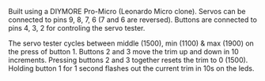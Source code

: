 Built using a DIYMORE Pro-Micro (Leonardo Micro clone).
Servos can be connected to pins 9, 8, 7, 6 (7 and 6 are reversed).
Buttons are connected to pins 4, 3, 2 for controling the servo tester.

The servo tester cycles between middle (1500), min (1100) & max (1900) on the press of button 1.
Buttons 2 and 3 move the trim up and down in 10 increments.
Pressing buttons 2 and 3 together resets the trim to 0 (1500).
Holding button 1 for 1 second flashes out the current trim in 10s on the leds.
